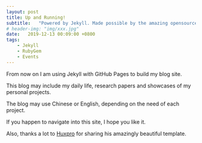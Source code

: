 ```yaml
---
layout: post
title: Up and Running!
subtitle:   "Powered by Jekyll. Made possible by the amazing opensource community."
# header-img: "img/xxx.jpg"
date:   2019-12-13 00:09:00 +0800
tags:
    - Jekyll
    - RubyGem
    - Events
---
```

From now on I am using Jekyll with GitHub Pages to build my blog site.

This blog may include my daily life, research papers and showcases of my personal projects.

The blog may use Chinese or English, depending on the need of each project.

If you happen to navigate into this site, I hope you like it.

Also, thanks a lot to [Huxpro](https://huangxuan.me) for sharing his amazingly beautiful template.
